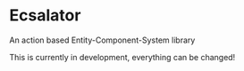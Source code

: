# Ecsalator
An action based Entity-Component-System library

This is currently in development, everything can be changed!
